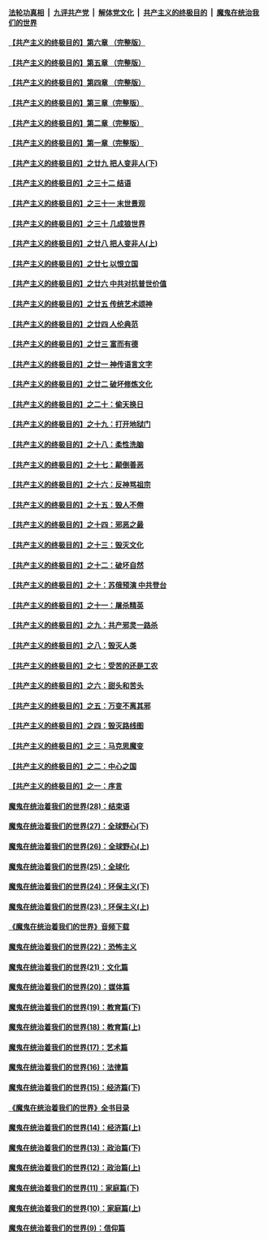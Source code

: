 ####  [法轮功真相](../../../../basic/blob/master/README.md?t=06260802) &nbsp;|&nbsp; [九评共产党](../../../../9ping.md/blob/master/README.md?t=06260802) &nbsp;|&nbsp; [解体党文化](../../../../jtdwh.md/blob/master/README.md?t=06260802)  &nbsp;|&nbsp; [共产主义的终极目的](../../../../gczydzjmd.md/blob/master/README.md?t=06260802) &nbsp;|&nbsp; [魔鬼在统治我们的世界](../../../../mgztzwmdsj.md/blob/master/README.md?t=06260802) 

#### [【共产主义的终极目的】第六章 （完整版）](../pages/nsc422/n11428913.md?t=06260802) 

#### [【共产主义的终极目的】第五章 （完整版）](../pages/nsc422/n11428912.md?t=06260802) 

#### [【共产主义的终极目的】第四章 （完整版）](../pages/nsc422/n11428907.md?t=06260802) 

#### [【共产主义的终极目的】第三章（完整版）](../pages/nsc422/n11428848.md?t=06260802) 

#### [【共产主义的终极目的】第二章（完整版）](../pages/nsc422/n11428831.md?t=06260802) 

#### [【共产主义的终极目的】第一章（完整版）](../pages/nsc422/n11417651.md?t=06260802) 

#### [【共产主义的终极目的】之廿九 把人变非人(下)](../pages/nsc422/n11344140.md?t=06260802) 

#### [【共产主义的终极目的】之三十二 结语](../pages/nsc422/n11360535.md?t=06260802) 

#### [【共产主义的终极目的】之三十一 末世景观](../pages/nsc422/n11351129.md?t=06260802) 

#### [【共产主义的终极目的】之三十 几成狼世界](../pages/nsc422/n11348280.md?t=06260802) 

#### [【共产主义的终极目的】之廿八 把人变非人(上)](../pages/nsc422/n11340492.md?t=06260802) 

#### [【共产主义的终极目的】之廿七 以恨立国](../pages/nsc422/n11336944.md?t=06260802) 

#### [【共产主义的终极目的】之廿六 中共对抗普世价值](../pages/nsc422/n11324785.md?t=06260802) 

#### [【共产主义的终极目的】之廿五 传统艺术颂神](../pages/nsc422/n11296396.md?t=06260802) 

#### [【共产主义的终极目的】之廿四 人伦典范](../pages/nsc422/n11296397.md?t=06260802) 

#### [【共产主义的终极目的】之廿三 富而有德](../pages/nsc422/n11283598.md?t=06260802) 

#### [【共产主义的终极目的】之廿一 神传语言文字](../pages/nsc422/n11263265.md?t=06260802) 

#### [【共产主义的终极目的】之廿二 破坏修炼文化](../pages/nsc422/n11245728.md?t=06260802) 

#### [【共产主义的终极目的】之二十：偷天换日](../pages/nsc422/n11238846.md?t=06260802) 

#### [【共产主义的终极目的】之十九：打开地狱门](../pages/nsc422/n11206376.md?t=06260802) 

#### [【共产主义的终极目的】之十八：柔性洗脑](../pages/nsc422/n11199994.md?t=06260802) 

#### [【共产主义的终极目的】之十七：颠倒善恶](../pages/nsc422/n11179782.md?t=06260802) 

#### [【共产主义的终极目的】之十六：反神骂祖宗](../pages/nsc422/n11166798.md?t=06260802) 

#### [【共产主义的终极目的】之十五：毁人不倦](../pages/nsc422/n11166792.md?t=06260802) 

#### [【共产主义的终极目的】之十四：邪恶之最](../pages/nsc422/n11150249.md?t=06260802) 

#### [【共产主义的终极目的】之十三：毁灭文化](../pages/nsc422/n11135227.md?t=06260802) 

#### [【共产主义的终极目的】之十二：破坏自然](../pages/nsc422/n11135214.md?t=06260802) 

#### [【共产主义的终极目的】之十：苏俄预演 中共登台](../pages/nsc422/n11118424.md?t=06260802) 

#### [【共产主义的终极目的】之十一：屠杀精英](../pages/nsc422/n11118442.md?t=06260802) 

#### [【共产主义的终极目的】之九：共产邪灵一路杀](../pages/nsc422/n11114139.md?t=06260802) 

#### [【共产主义的终极目的】之八：毁灭人类](../pages/nsc422/n11108503.md?t=06260802) 

#### [【共产主义的终极目的】之七：受苦的还是工农](../pages/nsc422/n11101809.md?t=06260802) 

#### [【共产主义的终极目的】之六：甜头和苦头](../pages/nsc422/n11096971.md?t=06260802) 

#### [【共产主义的终极目的】之五：万变不离其邪](../pages/nsc422/n11091285.md?t=06260802) 

#### [【共产主义的终极目的】之四：毁灭路线图](../pages/nsc422/n11086284.md?t=06260802) 

#### [【共产主义的终极目的】之三：马克思魔变](../pages/nsc422/n11061941.md?t=06260802) 

#### [【共产主义的终极目的】之二：中心之国](../pages/nsc422/n11047728.md?t=06260802) 

#### [【共产主义的终极目的】之一：序言](../pages/nsc422/n11086077.md?t=06260802) 

#### [魔鬼在统治着我们的世界(28)：结束语](../pages/nsc422/n10936246.md?t=06260802) 

#### [魔鬼在统治着我们的世界(27)：全球野心(下)](../pages/nsc422/n10928319.md?t=06260802) 

#### [魔鬼在统治着我们的世界(26)：全球野心(上)](../pages/nsc422/n10900318.md?t=06260802) 

#### [魔鬼在统治着我们的世界(25)：全球化](../pages/nsc422/n10788205.md?t=06260802) 

#### [魔鬼在统治着我们的世界(24)：环保主义(下)](../pages/nsc422/n10695307.md?t=06260802) 

#### [魔鬼在统治着我们的世界(23)：环保主义(上)](../pages/nsc422/n10688613.md?t=06260802) 

#### [《魔鬼在统治着我们的世界》音频下载](../pages/nsc422/n10635553.md?t=06260802) 

#### [魔鬼在统治着我们的世界(22)：恐怖主义](../pages/nsc422/n10614727.md?t=06260802) 

#### [魔鬼在统治着我们的世界(21)：文化篇](../pages/nsc422/n10597706.md?t=06260802) 

#### [魔鬼在统治着我们的世界(20)：媒体篇](../pages/nsc422/n10586579.md?t=06260802) 

#### [魔鬼在统治着我们的世界(19)：教育篇(下)](../pages/nsc422/n10564808.md?t=06260802) 

#### [魔鬼在统治着我们的世界(18)：教育篇(上)](../pages/nsc422/n10526970.md?t=06260802) 

#### [魔鬼在统治着我们的世界(17)：艺术篇](../pages/nsc422/n10499093.md?t=06260802) 

#### [魔鬼在统治着我们的世界(16)：法律篇](../pages/nsc422/n10485969.md?t=06260802) 

#### [魔鬼在统治着我们的世界(15)：经济篇(下)](../pages/nsc422/n10469975.md?t=06260802) 

#### [《魔鬼在统治着我们的世界》全书目录](../pages/nsc422/n10464261.md?t=06260802) 

#### [魔鬼在统治着我们的世界(14)：经济篇(上)](../pages/nsc422/n10457370.md?t=06260802) 

#### [魔鬼在统治着我们的世界(13)：政治篇(下)](../pages/nsc422/n10448270.md?t=06260802) 

#### [魔鬼在统治着我们的世界(12)：政治篇(上)](../pages/nsc422/n10444576.md?t=06260802) 

#### [魔鬼在统治着我们的世界(11)：家庭篇(下)](../pages/nsc422/n10440961.md?t=06260802) 

#### [魔鬼在统治着我们的世界(10)：家庭篇(上)](../pages/nsc422/n10435448.md?t=06260802) 

#### [魔鬼在统治着我们的世界(9)：信仰篇](../pages/nsc422/n10432159.md?t=06260802) 

